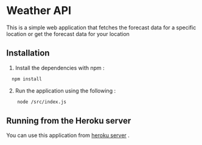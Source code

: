 
# Weather API

This is a simple web application that fetches the forecast data for 
a specific location or get the forecast data for your location




## Installation

1. Install the dependencies with npm :

```bash
  npm install 
```
2. Run the application using the following :
```bash
    node /src/index.js
```
## Running from the Heroku server

You can use this application from [heroku server](https://andrew-anter-weather-app.herokuapp.com/) .
